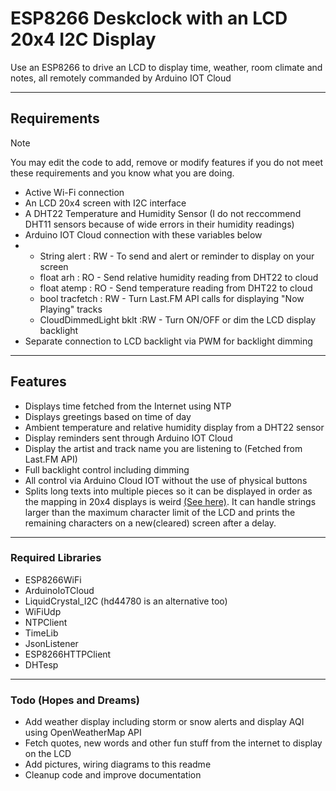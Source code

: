 # ESP8266 Deskclock with an LCD 20x4 I2C Display

Use an ESP8266 to drive an LCD to display time, weather, room climate and notes, all remotely commanded by Arduino IOT Cloud

---

## **Requirements**

> [!NOTE]
> You may edit the code to add, remove or modify features if you do not meet these requirements and you know what you are doing.

- Active Wi-Fi connection
- An LCD 20x4 screen with I2C interface
- A DHT22 Temperature and Humidity Sensor (I do not reccommend DHT11 sensors because of wide errors in their humidity readings)
- Arduino IOT Cloud connection with these variables below
- - String alert : RW - To send and alert or reminder to display on your screen
  - float arh : RO - Send relative humidity reading from DHT22 to cloud
  - float atemp : RO - Send temperature reading from DHT22 to cloud
  - bool tracfetch : RW - Turn Last.FM API calls for displaying "Now Playing" tracks
  - CloudDimmedLight bklt :RW - Turn ON/OFF or dim the LCD display backlight
- Separate connection to LCD backlight via PWM for backlight dimming

---

## **Features**

- Displays time fetched from the Internet using NTP
- Displays greetings based on time of day
- Ambient temperature and relative humidity display from a DHT22 sensor
- Display reminders sent through Arduino IOT Cloud
- Display the artist and track name you are listening to (Fetched from Last.FM API)
- Full backlight control including dimming
- All control via Arduino Cloud IOT without the use of physical buttons
- Splits long texts into multiple pieces so it can be displayed in order as the mapping in 20x4 displays is weird [(See here)](https://forum.arduino.cc/t/20x4-lcd-screen-only-prints-to-line-0-and-2/121300/8). It can handle strings larger than the maximum character limit of the LCD and prints the remaining characters on a new(cleared) screen after a delay.

---

### Required Libraries

- ESP8266WiFi
- ArduinoIoTCloud
- LiquidCrystal_I2C (hd44780 is an alternative too)
- WiFiUdp
- NTPClient
- TimeLib
- JsonListener
- ESP8266HTTPClient
- DHTesp

---

### Todo (Hopes and Dreams)

- Add weather display including storm or snow alerts and display AQI using OpenWeatherMap API
- Fetch quotes, new words and other fun stuff from the internet to display on the LCD
- Add pictures, wiring diagrams to this readme
- Cleanup code and improve documentation
